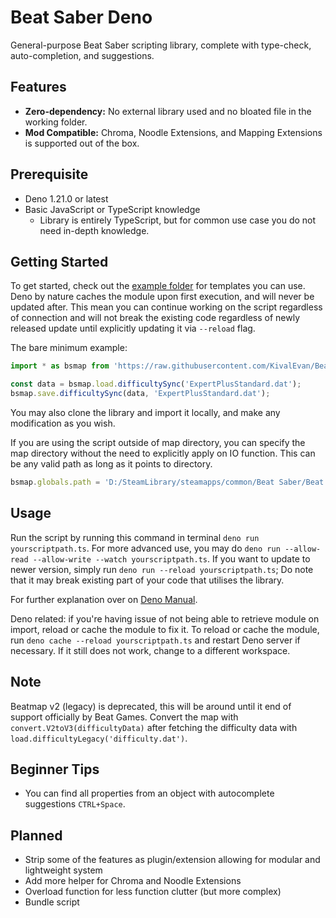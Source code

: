 # Beat Saber Deno

General-purpose Beat Saber scripting library, complete with type-check, auto-completion, and suggestions.

## Features

- **Zero-dependency:** No external library used and no bloated file in the working folder.
- **Mod Compatible:** Chroma, Noodle Extensions, and Mapping Extensions is supported out of the box.

## Prerequisite

- Deno 1.21.0 or latest
- Basic JavaScript or TypeScript knowledge
  - Library is entirely TypeScript, but for common use case you do not need in-depth knowledge.

## Getting Started

To get started, check out the [example folder](./example) for templates you can use. Deno by nature caches the module
upon first execution, and will never be updated after. This mean you can continue working on the script regardless of
connection and will not break the existing code regardless of newly released update until explicitly updating it via
`--reload` flag.

The bare minimum example:

```ts
import * as bsmap from 'https://raw.githubusercontent.com/KivalEvan/BeatSaber-MappingScript/deno/mod.ts';

const data = bsmap.load.difficultySync('ExpertPlusStandard.dat');
bsmap.save.difficultySync(data, 'ExpertPlusStandard.dat');
```

You may also clone the library and import it locally, and make any modification as you wish.

If you are using the script outside of map directory, you can specify the map directory without the need to explicitly
apply on IO function. This can be any valid path as long as it points to directory.

```ts
bsmap.globals.path = 'D:/SteamLibrary/steamapps/common/Beat Saber/Beat Saber_Data/CustomWIPLevels/YOUR_MAP_FOLDER/';
```

## Usage

Run the script by running this command in terminal `deno run yourscriptpath.ts`. For more advanced use, you may do
`deno run --allow-read --allow-write --watch yourscriptpath.ts`. If you want to update to newer version, simply run
`deno run --reload yourscriptpath.ts`; Do note that it may break existing part of your code that utilises the library.

For further explanation over on [Deno Manual](https://deno.land/manual).

Deno related: if you're having issue of not being able to retrieve module on import, reload or cache the module to fix
it. To reload or cache the module, run `deno cache --reload yourscriptpath.ts` and restart Deno server if necessary. If
it still does not work, change to a different workspace.

## Note

Beatmap v2 (legacy) is deprecated, this will be around until it end of support officially by Beat Games. Convert the map
with `convert.V2toV3(difficultyData)` after fetching the difficulty data with `load.difficultyLegacy('difficulty.dat')`.

## Beginner Tips

- You can find all properties from an object with autocomplete suggestions `CTRL+Space`.

## Planned

- Strip some of the features as plugin/extension allowing for modular and lightweight system
- Add more helper for Chroma and Noodle Extensions
- Overload function for less function clutter (but more complex)
- Bundle script
